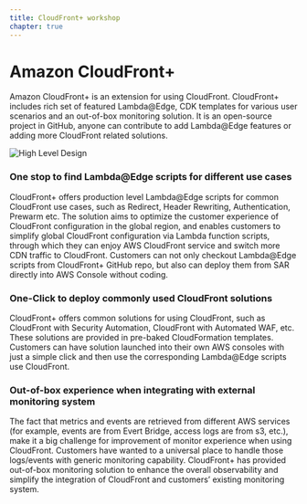 ```yaml
---
title: CloudFront+ workshop 
chapter: true
---
```


# Amazon CloudFront+ 

Amazon CloudFront+ is an extension for using CloudFront. CloudFront+ includes rich set of featured Lambda@Edge, CDK templates for various user scenarios and an out-of-box monitoring solution. It is an open-source project in GitHub, anyone can contribute to add Lambda@Edge features or adding more CloudFront related solutions.

![High Level Design](/high-level-arch.png)

### One stop to find Lambda@Edge scripts for different use cases

CloudFront+ offers production level Lambda@Edge scripts for common CloudFront use cases, such as Redirect, Header Rewriting, Authentication, Prewarm etc. The solution aims to optimize the customer experience of CloudFront configuration in the global region, and enables customers to simplify global CloudFront configuration via Lambda function scripts, through which they can enjoy AWS CloudFront service and switch more CDN traffic to CloudFront. Customers can not only checkout Lambda@Edge scripts from CloudFront+ GitHub repo, but also can deploy them from SAR directly into AWS Console without coding.

### One-Click to deploy commonly used CloudFront solutions

CloudFront+ offers common solutions for using CloudFront, such as CloudFront with Security Automation, CloudFront with Automated WAF, etc. These solutions are provided in pre-baked CloudFormation templates. Customers can have solution launched into their own AWS consoles with just a simple click and then use the corresponding Lambda@Edge scripts use CloudFront.

### Out-of-box experience when integrating with external monitoring system

The fact that metrics and events are retrieved from different AWS services (for example, events are from Evert Bridge, access logs are from s3, etc.), make it a big challenge for improvement of monitor experience when using CloudFront. Customers have wanted to a universal place to handle those logs/events with generic monitoring capability. CloudFront+ has provided out-of-box monitoring solution to enhance the overall observability and simplify the integration of CloudFront and customers’ existing monitoring system.

